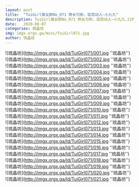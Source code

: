 ```yaml
---
layout: post
title:  "TuiGirl推女郎No_071 修长匀称，窈窕动人—小九九"
description: TuiGirl推女郎No_071 修长匀称，窈窕动人—小九九,21P
date:   2020-08-07
categories: 琉晶坊
img: imgx.orgx.ga/mini/TuiGirl071.jpg
author: 琉晶坊
---
```


![琉晶坊](http://imgx.orgx.ga/ld/TuiGirl071/001.jpg ''琉晶坊'') <br>
![琉晶坊](http://imgx.orgx.ga/ld/TuiGirl071/002.jpg ''琉晶坊'') <br>
![琉晶坊](http://imgx.orgx.ga/ld/TuiGirl071/003.jpg ''琉晶坊'') <br>
![琉晶坊](http://imgx.orgx.ga/ld/TuiGirl071/004.jpg ''琉晶坊'') <br>
![琉晶坊](http://imgx.orgx.ga/ld/TuiGirl071/005.jpg ''琉晶坊'') <br>
![琉晶坊](http://imgx.orgx.ga/ld/TuiGirl071/006.jpg ''琉晶坊'') <br>
![琉晶坊](http://imgx.orgx.ga/ld/TuiGirl071/007.jpg ''琉晶坊'') <br>
![琉晶坊](http://imgx.orgx.ga/ld/TuiGirl071/008.jpg ''琉晶坊'') <br>
![琉晶坊](http://imgx.orgx.ga/ld/TuiGirl071/009.jpg ''琉晶坊'') <br>
![琉晶坊](http://imgx.orgx.ga/ld/TuiGirl071/010.jpg ''琉晶坊'') <br>
![琉晶坊](http://imgx.orgx.ga/ld/TuiGirl071/011.jpg ''琉晶坊'') <br>
![琉晶坊](http://imgx.orgx.ga/ld/TuiGirl071/012.jpg ''琉晶坊'') <br>
![琉晶坊](http://imgx.orgx.ga/ld/TuiGirl071/013.jpg ''琉晶坊'') <br>
![琉晶坊](http://imgx.orgx.ga/ld/TuiGirl071/014.jpg ''琉晶坊'') <br>
![琉晶坊](http://imgx.orgx.ga/ld/TuiGirl071/015.jpg ''琉晶坊'') <br>
![琉晶坊](http://imgx.orgx.ga/ld/TuiGirl071/016.jpg ''琉晶坊'') <br>
![琉晶坊](http://imgx.orgx.ga/ld/TuiGirl071/017.jpg ''琉晶坊'') <br>
![琉晶坊](http://imgx.orgx.ga/ld/TuiGirl071/018.jpg ''琉晶坊'') <br>
![琉晶坊](http://imgx.orgx.ga/ld/TuiGirl071/019.jpg ''琉晶坊'') <br>
![琉晶坊](http://imgx.orgx.ga/ld/TuiGirl071/020.jpg ''琉晶坊'') <br>
![琉晶坊](http://imgx.orgx.ga/ld/TuiGirl071/021.jpg ''琉晶坊'') <br>

